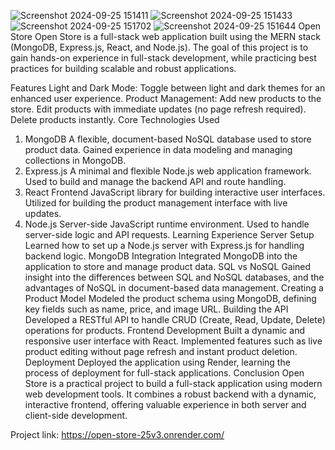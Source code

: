 ![Screenshot 2024-09-25 151411](https://github.com/user-attachments/assets/a08586e9-4b23-4b0b-9714-6ee07342a8e0)
![Screenshot 2024-09-25 151433](https://github.com/user-attachments/assets/10cfadb7-8785-4c02-b914-f1d5a3ddb8f8)
![Screenshot 2024-09-25 151702](https://github.com/user-attachments/assets/d658796e-817e-41d9-b17e-ae2d6c0bb741)
![Screenshot 2024-09-25 151644](https://github.com/user-attachments/assets/7a814202-57df-4081-8ebc-e5fabd96676e)
Open Store
Open Store is a full-stack web application built using the MERN stack (MongoDB, Express.js, React, and Node.js). The goal of this project is to gain hands-on experience in full-stack development, while practicing best practices for building scalable and robust applications.

Features
Light and Dark Mode: Toggle between light and dark themes for an enhanced user experience.
Product Management:
Add new products to the store.
Edit products with immediate updates (no page refresh required).
Delete products instantly.
Core Technologies Used
1. MongoDB
A flexible, document-based NoSQL database used to store product data.
Gained experience in data modeling and managing collections in MongoDB.
2. Express.js
A minimal and flexible Node.js web application framework.
Used to build and manage the backend API and route handling.
3. React
Frontend JavaScript library for building interactive user interfaces.
Utilized for building the product management interface with live updates.
4. Node.js
Server-side JavaScript runtime environment.
Used to handle server-side logic and API requests.
Learning Experience
Server Setup
Learned how to set up a Node.js server with Express.js for handling backend logic.
MongoDB Integration
Integrated MongoDB into the application to store and manage product data.
SQL vs NoSQL
Gained insight into the differences between SQL and NoSQL databases, and the advantages of NoSQL in document-based data management.
Creating a Product Model
Modeled the product schema using MongoDB, defining key fields such as name, price, and image URL.
Building the API
Developed a RESTful API to handle CRUD (Create, Read, Update, Delete) operations for products.
Frontend Development
Built a dynamic and responsive user interface with React.
Implemented features such as live product editing without page refresh and instant product deletion.
Deployment
Deployed the application using Render, learning the process of deployment for full-stack applications.
Conclusion
Open Store is a practical project to build a full-stack application using modern web development tools. It combines a robust backend with a dynamic, interactive frontend, offering valuable experience in both server and client-side development.

Project link: https://open-store-25v3.onrender.com/

